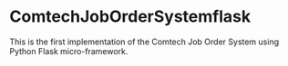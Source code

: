 # ComtechJobOrderSystemflask
This is the first implementation of the Comtech Job Order System using Python Flask micro-framework.
